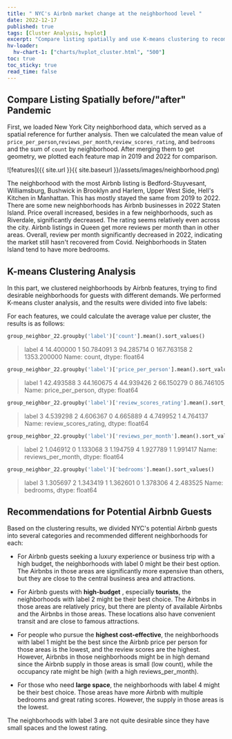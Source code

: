 ```yaml
---
title: " NYC's Airbnb market change at the neighborhood level "
date: 2022-12-17
published: true
tags: [Cluster Analysis, hvplot]
excerpt: "Compare listing spatially and use K-means clustering to recommend places to stay for guests."
hv-loader:
  hv-chart-1: ["charts/hvplot_cluster.html", "500"]
toc: true
toc_sticky: true
read_time: false
---
```


## Compare Listing Spatially before/"after" Pandemic
First, we loaded New York City neighborhood data, which served as a spatial reference for further analysis. Then we calculated the mean value of `price_per_person`,`reviews_per_month`,`review_scores_rating`, and `bedrooms` and the sum of `count` by neighborhood. After merging them to get geometry, we plotted each feature map in 2019 and 2022 for comparison. 

![features]({{ site.url }}{{ site.baseurl }}/assets/images/neighborhood.png)

The neighborhood with the most Airbnb listing is Bedford-Stuyvesant, Williamsburg, Bushwick in Brooklyn and Harlem, Upper West Side, Hell's Kitchen in Manhattan. This has mostly stayed the same from 2019 to 2022. There are some new neighborhoods has Airbnb businesses in 2022 Staten Island. Price overall increased, besides in a few neighborhoods, such as Riverdale, significantly decreased. The rating seems relatively even across the city. Airbnb listings in Queen get more reviews per month than in other areas. Overall, review per month significantly decreased in 2022, indicating the market still hasn't recovered from Covid. Neighborhoods in Staten Island tend to have more bedrooms. 

## K-means Clustering Analysis
In this part, we clustered neighborhoods by Airbnb features, trying to find desirable neighborhoods for guests with different demands. We performed K-means cluster analysis, and the results were divided into five labels:

<div id="hv-chart-1"></div>  

For each features, we could calculate the average value per cluster, the results is as follows:
```python
group_neighbor_22.groupby('label')['count'].mean().sort_values()
```
>label
4      14.400000
1      50.784091
3      94.285714
0     167.763158
2    1353.200000
Name: count, dtype: float64 

```python
group_neighbor_22.groupby('label')['price_per_person'].mean().sort_values()
```
>label
>1    42.493588
>3    44.160675
>4    44.939426
>2    66.150279
>0    86.746105
>Name: price_per_person, dtype: float64

```python
group_neighbor_22.groupby('label')['review_scores_rating'].mean().sort_values()
```
>label
>3    4.539298
>2    4.606367
>0    4.665889
>4    4.749952
>1    4.764137
>Name: review_scores_rating, dtype: float64

```python
group_neighbor_22.groupby('label')['reviews_per_month'].mean().sort_values()
```
>label
>2    1.046912
>0    1.133068
>3    1.194759
>4    1.927789
>1    1.991417
>Name: reviews_per_month, dtype: float64

```python
group_neighbor_22.groupby('label')['bedrooms'].mean().sort_values()
```
>label
>3    1.305697
>2    1.343419
>1    1.362601
>0    1.378306
>4    2.483525
>Name: bedrooms, dtype: float64



## Recommendations for Potential Airbnb Guests 

Based on the clustering results, we divided NYC's potential Airbnb guests into several categories and recommended different neighborhoods for each:

- For Airbnb guests seeking a luxury experience or business trip with a high budget, the neighborhoods with label 0 might be their best option. The Airbnbs in those areas are significantly more expensive than others, but they are close to the central business area and attractions.

- For Airbnb guests with **high-budget** , especially **tourists**, the neighborhoods with label 2 might be their best choice. The Airbnbs in those areas are relatively pricy, but there are plenty of available Airbnbs and the Airbnbs in those areas. These locations also have convenient transit and are close to famous attractions.  

- For people who pursue the **highest cost-effective**, the neighborhoods with label 1 might be the best since the Airbnb price per person for those areas is the lowest, and the review scores are the highest. However, Airbnbs in those neighborhoods might be in high demand since the Airbnb supply in those areas is small (low count), while the occupancy rate might be high (with a high reviews_per_month).

- For those who need **large space**, the neighborhoods with label 4 might be their best choice. Those areas have more Airbnb with multiple bedrooms and great rating scores. However, the supply in those areas is the lowest.

The neighborhoods with label 3 are not quite desirable since they have small spaces and the lowest rating.
  




